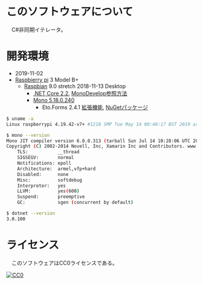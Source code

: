 ﻿# このソフトウェアについて

　C#非同期イテレータ。

# 開発環境

* <time datetime="2019-11-02T09:03:56+0900">2019-11-02</time>
* [Raspbierry pi](https://ja.wikipedia.org/wiki/Raspberry_Pi) 3 Model B+
    * [Raspbian](https://www.raspberrypi.org/downloads/raspbian/) 9.0 stretch 2018-11-13 Desktop
        * [.NET Core 2.2](http://ytyaru.hatenablog.com/entry/2020/02/08/000000), [MonoDevelop参照方法](http://ytyaru.hatenablog.com/entry/2020/02/09/000000)
        * [Mono 5.18.0.240](http://ytyaru.hatenablog.com/entry/2020/01/17/000000)
            * Eto.Forms 2.4.1 [拡張機能](http://ytyaru.hatenablog.com/entry/2020/01/23/000000), [NuGetパッケージ](http://ytyaru.hatenablog.com/entry/2020/01/21/000000)

```sh
$ uname -a
Linux raspberrypi 4.19.42-v7+ #1218 SMP Tue May 14 00:48:17 BST 2019 armv7l GNU/Linux
```
```sh
$ mono --version
Mono JIT compiler version 6.0.0.313 (tarball Sun Jul 14 10:28:06 UTC 2019)
Copyright (C) 2002-2014 Novell, Inc, Xamarin Inc and Contributors. www.mono-project.com
	TLS:           __thread
	SIGSEGV:       normal
	Notifications: epoll
	Architecture:  armel,vfp+hard
	Disabled:      none
	Misc:          softdebug 
	Interpreter:   yes
	LLVM:          yes(600)
	Suspend:       preemptive
	GC:            sgen (concurrent by default)
```
```sh
$ dotnet --version
3.0.100
```

# ライセンス

　このソフトウェアはCC0ライセンスである。

[![CC0](http://i.creativecommons.org/p/zero/1.0/88x31.png "CC0")](http://creativecommons.org/publicdomain/zero/1.0/deed.ja)

